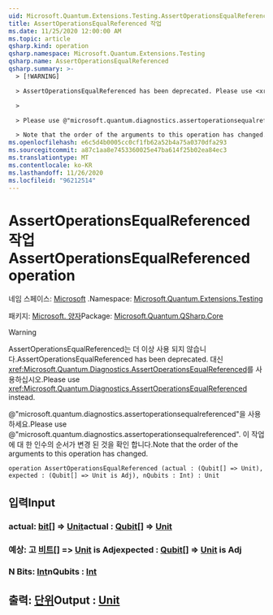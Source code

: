 ```yaml
---
uid: Microsoft.Quantum.Extensions.Testing.AssertOperationsEqualReferenced
title: AssertOperationsEqualReferenced 작업
ms.date: 11/25/2020 12:00:00 AM
ms.topic: article
qsharp.kind: operation
qsharp.namespace: Microsoft.Quantum.Extensions.Testing
qsharp.name: AssertOperationsEqualReferenced
qsharp.summary: >-
  > [!WARNING]

  > AssertOperationsEqualReferenced has been deprecated. Please use <xref:Microsoft.Quantum.Diagnostics.AssertOperationsEqualReferenced> instead.

  >

  > Please use @"microsoft.quantum.diagnostics.assertoperationsequalreferenced".

  > Note that the order of the arguments to this operation has changed.
ms.openlocfilehash: e6c5d4b0005cc0cf1fb62a52b4a75a0370dfa293
ms.sourcegitcommit: a87c1aa8e7453360025e47ba614f25b02ea84ec3
ms.translationtype: MT
ms.contentlocale: ko-KR
ms.lasthandoff: 11/26/2020
ms.locfileid: "96212514"
---
```

# <a name="assertoperationsequalreferenced-operation"></a><span data-ttu-id="16264-102">AssertOperationsEqualReferenced 작업</span><span class="sxs-lookup"><span data-stu-id="16264-102">AssertOperationsEqualReferenced operation</span></span>

<span data-ttu-id="16264-103">네임 스페이스: [Microsoft](xref:Microsoft.Quantum.Extensions.Testing) .</span><span class="sxs-lookup"><span data-stu-id="16264-103">Namespace: [Microsoft.Quantum.Extensions.Testing](xref:Microsoft.Quantum.Extensions.Testing)</span></span>

<span data-ttu-id="16264-104">패키지: [Microsoft. 양자](https://nuget.org/packages/Microsoft.Quantum.QSharp.Core)</span><span class="sxs-lookup"><span data-stu-id="16264-104">Package: [Microsoft.Quantum.QSharp.Core](https://nuget.org/packages/Microsoft.Quantum.QSharp.Core)</span></span>


> [!WARNING]
> <span data-ttu-id="16264-105">AssertOperationsEqualReferenced는 더 이상 사용 되지 않습니다.</span><span class="sxs-lookup"><span data-stu-id="16264-105">AssertOperationsEqualReferenced has been deprecated.</span></span> <span data-ttu-id="16264-106">대신 <xref:Microsoft.Quantum.Diagnostics.AssertOperationsEqualReferenced>를 사용하십시오.</span><span class="sxs-lookup"><span data-stu-id="16264-106">Please use <xref:Microsoft.Quantum.Diagnostics.AssertOperationsEqualReferenced> instead.</span></span>
>
> <span data-ttu-id="16264-107">@"microsoft.quantum.diagnostics.assertoperationsequalreferenced"을 사용하세요.</span><span class="sxs-lookup"><span data-stu-id="16264-107">Please use @"microsoft.quantum.diagnostics.assertoperationsequalreferenced".</span></span>
> <span data-ttu-id="16264-108">이 작업에 대 한 인수의 순서가 변경 된 것을 확인 합니다.</span><span class="sxs-lookup"><span data-stu-id="16264-108">Note that the order of the arguments to this operation has changed.</span></span>



```qsharp
operation AssertOperationsEqualReferenced (actual : (Qubit[] => Unit), expected : (Qubit[] => Unit is Adj), nQubits : Int) : Unit
```


## <a name="input"></a><span data-ttu-id="16264-109">입력</span><span class="sxs-lookup"><span data-stu-id="16264-109">Input</span></span>

### <a name="actual--qubit--unit"></a><span data-ttu-id="16264-110">actual: [bit](xref:microsoft.quantum.lang-ref.qubit)[] => [Unit](xref:microsoft.quantum.lang-ref.unit)</span><span class="sxs-lookup"><span data-stu-id="16264-110">actual : [Qubit](xref:microsoft.quantum.lang-ref.qubit)[] => [Unit](xref:microsoft.quantum.lang-ref.unit)</span></span> 




### <a name="expected--qubit--unit--is-adj"></a><span data-ttu-id="16264-111">예상: 고 [비트](xref:microsoft.quantum.lang-ref.qubit)[] => [Unit](xref:microsoft.quantum.lang-ref.unit)  is Adj</span><span class="sxs-lookup"><span data-stu-id="16264-111">expected : [Qubit](xref:microsoft.quantum.lang-ref.qubit)[] => [Unit](xref:microsoft.quantum.lang-ref.unit)  is Adj</span></span>




### <a name="nqubits--int"></a><span data-ttu-id="16264-112">N Bits: [Int](xref:microsoft.quantum.lang-ref.int)</span><span class="sxs-lookup"><span data-stu-id="16264-112">nQubits : [Int](xref:microsoft.quantum.lang-ref.int)</span></span>





## <a name="output--unit"></a><span data-ttu-id="16264-113">출력: [단위](xref:microsoft.quantum.lang-ref.unit)</span><span class="sxs-lookup"><span data-stu-id="16264-113">Output : [Unit](xref:microsoft.quantum.lang-ref.unit)</span></span>

